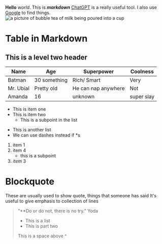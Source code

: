**Hello** _world_.
This is **_markdown_**
[ChatGPT](http://chat.openai.com) is a really useful tool. 
I also use [Google](http://ww.google.com) to find things. 
![a picture of bubble tea of milk being poured into a cup](https://frommybowl.com/wp-content/uploads/2022/08/Peach_Bubble_Tea_Vegan_DairyFree_FromMyBowl-10-768x1152.jpg)
# Table in Markdown
## This is a level two header
Name  | Age  | Superpower | Coolness 
----  | ---- | ----       | ----
Batman|  30 something     | Rich/ Smart | Very 
Mr. Ubial | Pretty old    | He can nap anywhere | Not 
Amanda | 16 | unknown | super slay 
* This is item one 
* This is item two
    * This is a subpoint in the list 
- This is another list
- We can use dashes instead if *s 
1. item 1
2. item 4
    -  this is a subpoint 
5. _item_ 3
# Blockquote 
These are usually used to show quote, things that someone has said
It's useful to give emphasis to collection of lines
> "**Do or do not, there is no try."
> Yoda 
> * This is a list
> * This is part two
>
> This is a space above ^